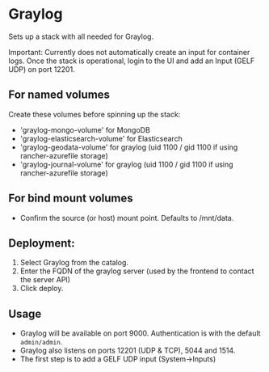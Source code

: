 # Graylog

Sets up a stack with all needed for Graylog.

Important: Currently does not automatically create an input for container logs.
Once the stack is operational, login to the UI and add an Input (GELF UDP) on port 12201.

## For named volumes
Create these volumes before spinning up the stack:
* 'graylog-mongo-volume' for MongoDB
* 'graylog-elasticsearch-volume' for Elasticsearch
* 'graylog-geodata-volume' for graylog (uid 1100 / gid 1100 if using rancher-azurefile storage)
* 'graylog-journal-volume' for graylog (uid 1100 / gid 1100 if using rancher-azurefile storage)

## For bind mount volumes
* Confirm the source (or host) mount point.  Defaults to /mnt/data.

## Deployment:
1. Select Graylog from the catalog.
2. Enter the FQDN of the graylog server (used by the frontend to contact the server API)
3. Click deploy.

## Usage
* Graylog will be available on port 9000. Authentication is with the default `admin/admin`.
* Graylog also listens on ports 12201 (UDP & TCP), 5044 and 1514.
* The first step is to add a GELF UDP input (System->Inputs)
